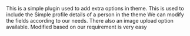 This is a simple plugin used to add extra options in theme.
This is used to include the Simple profile details of a person in the theme
We can modify the fields according to our needs.
There also an image upload option available. Modified based on our requirement is very easy
